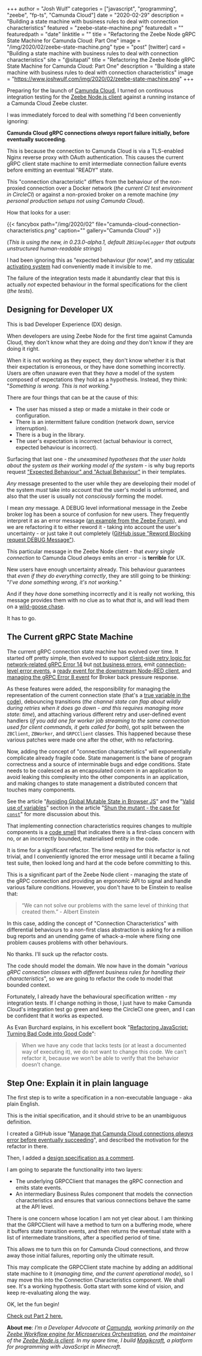+++
author = "Josh Wulf"
categories = ["javascript", "programming", "zeebe", "fp-ts", "Camunda Cloud"]
date = "2020-02-29"
description = "Building a state machine with business rules to deal with connection characteristics"
featured = "zeebe-state-machine.png"
featuredalt = ""
featuredpath = "date"
linktitle = ""
title = "Refactoring the Zeebe Node gRPC State Machine for Camunda Cloud: Part One"
image = "/img/2020/02/zeebe-state-machine.png"
type = "post"
[twitter]
  card = "Building a state machine with business rules to deal with connection characteristics"
  site = "@sitapati"
  title = "Refactoring the Zeebe Node gRPC State Machine for Camunda Cloud: Part One"
  description = "Building a state machine with business rules to deal with connection characteristics"
  image = "https://www.joshwulf.com/img/2020/02/zeebe-state-machine.png"
+++

Preparing for the launch of [Camunda Cloud](https://camunda.io), I turned on continuous integration testing for the [Zeebe Node.js client](https://www.npmjs.com/package/zeebe-node) against a running instance of a Camunda Cloud Zeebe cluster.

I was immediately forced to deal with something I'd been conveniently ignoring: 

**Camunda Cloud gRPC connections _always_ report failure initially, before eventually succeeding**.

This is because the connection to Camunda Cloud is via a TLS-enabled Nginx reverse proxy with OAuth authentication. This causes the current gRPC client state machine to emit intermediate connection failure events before emitting an eventual "READY" state.

This "connection characteristic" differs from the behaviour of the non-proxied connection over a Docker network (_the current CI test environment in CircleCI_) or against a non-proxied broker on a remote machine (_my personal production setups not using Camunda Cloud_).

How that looks for a user:

{{< fancybox path="/img/2020/02" file="camunda-cloud-connection-characteristics.png" caption="" gallery="Camunda Cloud" >}}

(_This is using the new, in 0.23.0-alpha.1, default `ZBSimpleLogger` that outputs unstructured human-readable strings_)

I had been ignoring this as "expected behaviour (_for now_)", and my [reticular activating system](http://matizmo.com/the-importance-of-ras-and-its-implications-with-your-content-the-cocktail-party-phenomenon/) had conveniently made it invisible to me.

The failure of the integration tests made it abundantly clear that this is actually _not_ expected behaviour in the formal specifications for the client (_the tests_).

## Designing for Developer UX 

This is bad Developer Experience (DX) design.

When developers are using Zeebe Node for the first time against Camunda Cloud, they don't know what they are doing _and_ they don't know if they are doing it right. 

When it is not working as they expect, they don't know whether it is that their expectation is erroneous, or they have done something incorrectly. Users are often unaware even that they _have_ a model of the system composed of expectations they hold as a hypothesis. Instead, they think: "_Something is wrong. This is not working._"

There are four things that can be at the cause of this:

* The user has missed a step or made a mistake in their code or configuration.
* There is an intermittent failure condition (network down, service interruption).
* There is a bug in the library.
* The user's expectation is incorrect (actual behaviour is correct, expected behaviour is incorrect).

Surfacing that last one - _the unexamined hypotheses that the user holds about the system as their working model of the system_ - is why bug reports request ["Expected Behaviour" and "Actual Behaviour"](https://knowthecode.io/labs/reordering-hook-not-working-first-post-problem-solving-lab/episode-3) in their templates.

_Any_ message presented to the user while they are developing their model of the system _must_ take into account that the user's model is unformed, and also that the user is usually not _consciously_ forming the model. 

I mean _any_ message. A DEBUG level informational message in the Zeebe broker log has been a source of confusion for new users. They frequently interpret it as an error message ([an example from the Zeebe Forum](https://forum.zeebe.io/t/error-jobs-of-type-not-available-but-workflow-deploys-and-completes/1048)), and we are refactoring it to either reword it - taking into account the user's uncertainty - or just take it out completely ([GitHub issue "Reword Blocking request DEBUG Message"](https://github.com/zeebe-io/zeebe/issues/3890)).

This particular message in the Zeebe Node client - that _every single connection_ to Camunda Cloud _always_ emits an error - is **terrible** for UX. 

New users have enough uncertainty already. This behaviour guarantees that _even if they do everything correctly_, they are still going to be thinking: "_I've done something wrong, it's not working._" 

And if they _have_ done something incorrectly and it is really not working, this message provides them with no clue as to what _that_ is, and will lead them on a [wild-goose chase](https://en.wiktionary.org/wiki/wild-goose_chase).

It has to go. 

## The Current gRPC State Machine

The current gRPC connection state machine has evolved over time. It started off pretty simple, then evolved to support [client-side retry logic for network-related gRPC Error 14](https://github.com/creditsenseau/zeebe-client-node-js/issues/35) but [not business errors](https://github.com/creditsenseau/zeebe-client-node-js/issues/40), emit [connection-level error events](https://github.com/creditsenseau/zeebe-client-node-js/issues/108), a [ready event for the downstream Node-RED client](https://github.com/creditsenseau/zeebe-client-node-js/issues/71), and [managing the gRPC Error 8 event](https://github.com/creditsenseau/zeebe-client-node-js/issues/80) for Broker back pressure response.

As these features were added, the responsibility for managing the representation of the current connection state (that's a [true variable in the code]((https://www.joshwulf.com/blog/2020/02/shun-the-mutant##valid-use-of-variables))), debouncing transitions (_the channel state can flap about wildly during retries when it does go down - and this requires managing more state: time_), and attaching various different retry and user-defined event handlers (_if you add one for worker job streaming to the same connection used for client commands, it gets called for both_), got split between the `ZBClient`, `ZBWorker`, and `GRPCClient` classes. This happened because these various patches were made one after the other, with no refactoring. 

Now, adding the concept of "connection characteristics" will exponentially complicate already fragile code. State management is the bane of program correctness and a source of interminable bugs and edge conditions. State needs to be coalesced as an encapsulated concern in an application to avoid leaking this complexity into the other components in an application, and making changes to state management a distributed concern that touches many components. 

See the article "[Avoiding Global Mutable State in Browser JS](https://www.joshwulf.com/blog/2020/02/avoid-global-state/)" and the "[Valid use of variables](https://www.joshwulf.com/blog/2020/02/shun-the-mutant##valid-use-of-variables)" section in the article "[Shun the mutant - the case for `const`](https://www.joshwulf.com/blog/2020/02/shun-the-mutant##valid-use-of-variables)" for more discussion about this.

That implementing connection characteristics requires changes to multiple components is a [code smell](https://en.wikipedia.org/wiki/Code_smell) that indicates there is a first-class concern with no, or an incorrectly bounded, materialised entity in the code.

It is time for a significant refactor. The time required for this refactor is not trivial, and I conveniently ignored the error message until it became a failing test suite, then looked long and hard at the code before committing to this. 

This is a significant part of the Zeebe Node client - managing the state of the gRPC connection and providing an ergonomic API to signal and handle various failure conditions. However, you don't have to be Einstein to realise that:

> “We can not solve our problems with the same level of thinking that created them.” - Albert Einstein

In this case, adding the concept of "Connection Characteristics" with differential behaviours to a non-first class abstraction is asking for a million bug reports and an unending game of whack-a-mole where fixing one problem causes problems with other behaviours.

No thanks. I'll suck up the refactor costs.

The code should model the domain. We now have in the domain "_various gRPC connection classes with different business rules for handling their characteristics_", so we are going to refactor the code to model that bounded context.

Fortunately, I already have the behavioural specification written - my integration tests. If I change nothing in those, I just have to make Camunda Cloud's integration test go green and keep the CircleCI one green, and I can be confident that it works as expected.

As Evan Burchard explains, in his excellent book "[Refactoring JavaScript: Turning Bad Code into Good Code](https://www.amazon.com/Refactoring-JavaScript-Turning-Code-Into/dp/1491964928)":

> When we have any code that lacks tests (or at least a documented way of executing it), we do not want to change this code. We can’t refactor it, because we won’t be able to verify that the behavior doesn’t change.

## Step One: Explain it in plain language

The first step is to write a specification in a non-executable language - aka plain English.

This is the initial specification, and it should strive to be an unambiguous definition.

I created a GitHub issue "[Manage that Camunda Cloud connections *always* error before eventually succeeding](https://github.com/creditsenseau/zeebe-client-node-js/issues/133)", and described the motivation for the refactor in there. 

Then, I added a [design specification as a comment](https://github.com/creditsenseau/zeebe-client-node-js/issues/133#issuecomment-592862739).

I am going to separate the functionality into two layers:

* The underlying GRPCClient that manages the gRPC connection and emits state events.
* An intermediary Business Rules component that models the connection characteristics and ensures that various connections behave the same at the API level.

There is one concern whose location I am not yet clear about. I am thinking that the GRPCClient will have a method to turn on a buffering mode, where it buffers state transition events, and then returns the eventual state with a list of intermediate transitions, after a specified period of time.

This allows me to turn this on for Camunda Cloud connections, and throw away those initial failures, reporting only the ultimate result.

This may complicate the GRPCClient state machine by adding an additional state machine to it (_managing time, and the current operational mode_), so I may move this into the Connection Characteristics component. We shall see. It's a working hypothesis. Gotta start with some kind of vision, and keep re-evaluating along the way.

OK, let the fun begin!

[Check out Part 2 here.](https://joshwulf.com/blog/2020/03/camunda-cloud-connection-2/)

**About me**: _I’m a Developer Advocate at [Camunda](https://camunda.com), working primarily on the [Zeebe Workflow engine for Microservices Orchestration](https://zeebe.io), and the maintainer of the [Zeebe Node.js client](https://www.npmjs.com/package/zeebe-node). In my spare time, I build [Magikcraft](https://github.com/Magikcraft), a platform for programming with JavaScript in Minecraft._
